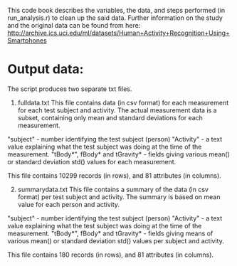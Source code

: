  
 This code book describes the variables, the data, and steps performed (in run_analysis.r) to clean up the said data. 
 Further information on the study and the original data can be found from here: http://archive.ics.uci.edu/ml/datasets/Human+Activity+Recognition+Using+Smartphones
 

# Output data: 
The script produces two separate txt files. 

1. fulldata.txt
 This file contains data (in csv format) for each measurement for each test subject and activity. The actual measurement data is a subset, containing only mean and standard deviations for each measurement. 
 
 "subject" - number identifying the test subject (person)
 "Activity" - a text value explaining what the test subject was doing at the time of the measurement. 
 "tBody*", fBody* and tGravity* - fields giving various mean() or standard deviation std() values for each measurement. 
 
 This file contains 10299 records (in rows), and 81 attributes (in columns).
 
2. summarydata.txt
This file contains a summary of the data (in csv format) per test subject and activity. The summary is based on mean value for each person and activity. 

 "subject" - number identifying the test subject (person)
 "Activity" - a text value explaining what the test subject was doing at the time of the measurement. 
 "tBody*", fBody* and tGravity* - fields giving means of various mean() or standard deviation std() values per subject and activity. 
 
 This file contains 180 records (in rows), and 81 attributes (in columns).
